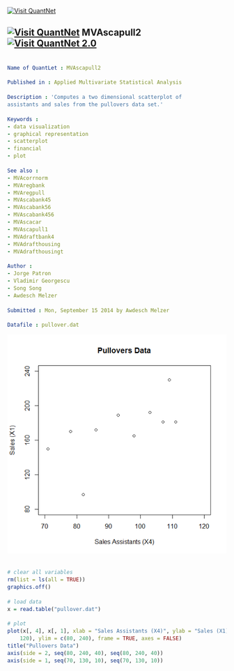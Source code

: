 
[<img src="https://github.com/QuantLet/Styleguide-and-Validation-procedure/blob/master/pictures/banner.png" alt="Visit QuantNet">](http://quantlet.de/index.php?p=info)

## [<img src="https://github.com/QuantLet/Styleguide-and-Validation-procedure/blob/master/pictures/qloqo.png" alt="Visit QuantNet">](http://quantlet.de/) **MVAscapull2** [<img src="https://github.com/QuantLet/Styleguide-and-Validation-procedure/blob/master/pictures/QN2.png" width="60" alt="Visit QuantNet 2.0">](http://quantlet.de/d3/ia)

```yaml

Name of QuantLet : MVAscapull2

Published in : Applied Multivariate Statistical Analysis

Description : 'Computes a two dimensional scatterplot of
assistants and sales from the pullovers data set.'

Keywords :
- data visualization
- graphical representation
- scatterplot
- financial
- plot

See also :
- MVAcorrnorm
- MVAregbank
- MVAregpull
- MVAscabank45
- MVAscabank56
- MVAscabank456
- MVAscacar
- MVAscapull1
- MVAdraftbank4
- MVAdrafthousing
- MVAdrafthousingt

Author :
- Jorge Patron
- Vladimir Georgescu
- Song Song
- Awdesch Melzer

Submitted : Mon, September 15 2014 by Awdesch Melzer

Datafile : pullover.dat
```

![Picture1](MVAscapull2_1.png)


```r

# clear all variables
rm(list = ls(all = TRUE))
graphics.off()

# load data
x = read.table("pullover.dat")

# plot
plot(x[, 4], x[, 1], xlab = "Sales Assistants (X4)", ylab = "Sales (X1)", xlim = c(70, 
    120), ylim = c(80, 240), frame = TRUE, axes = FALSE)
title("Pullovers Data")
axis(side = 2, seq(80, 240, 40), seq(80, 240, 40))
axis(side = 1, seq(70, 130, 10), seq(70, 130, 10))

```
